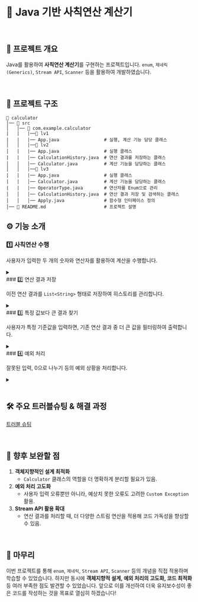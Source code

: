# 📌 Java 기반 사칙연산 계산기
<br>

## 📌 프로젝트 개요

Java를 활용하여 **사칙연산 계산기**를 구현하는 프로젝트입니다.
 `enum`, `제네릭(Generics)`, `Stream API`, `Scanner` 등을 활용하여 개발하였습니다.
 
<br>

## 📌 프로젝트 구조

```
📂 calculator
│── 📂 src
│   │── 📂 com.example.calculator
|   |   |──📂 lv1
|   |   |── App.java                 # 실행, 계산 기능 담당 클래스
│   │   |──📂 lv2
│   |   |── App.java                 # 실행 클래스
|   |   │── CalculationHistory.java  # 연산 결과를 저장하는 클래스
│   │   │── Calculator.java          # 계산 기능을 담당하는 클래스
│   │   |──📂 lv3    
|   |   |── App.java                 # 실행 클래스
|   |   │── Calculator.java          # 계산 기능을 담당하는 클래스
|   |   |── OperatorType.java        # 연산자를 Enum으로 관리
│   │   │── CalculationHistory.java  # 연산 결과 저장 및 검색하는 클래스
│   │   │── Apply.java               # 함수형 인터페이스 정의
│── 📄 README.md                      # 프로젝트 설명
```

## ⚙️ 기능 소개


### 1️⃣ 사칙연산 수행

사용자가 입력한 두 개의 숫자와 연산자를 활용하여 계산을 수행합니다.
<details><summary>
 
</summary>

 ![스크린샷 2025-03-06 152839](https://github.com/user-attachments/assets/aadf47cc-aa0b-4530-a0fb-91b086f02a97)
</details>
### 2️⃣ 연산 결과 저장

이전 연산 결과를 `List<String>` 형태로 저장하여 히스토리를 관리합니다.
<details><summary>
</summary>
![image](https://github.com/user-attachments/assets/3136b4b7-b8d7-4679-8bbd-cdb5ad590062)
![image](https://github.com/user-attachments/assets/ddac5a0d-a958-470a-843c-8f14c492d9b2)

</details>
### 3️⃣ 특정 값보다 큰 결과 찾기

사용자가 특정 기준값을 입력하면, 기존 연산 결과 중 더 큰 값을 필터링하여 출력합니다.
<details><summary>
</summary>
![image](https://github.com/user-attachments/assets/d8b4e943-a7cc-4f54-b460-1faf467e32d0)
</details>
### 4️⃣ 예외 처리

잘못된 입력, 0으로 나누기 등의 예외 상황을 처리합니다.
<details><summary>

</summary>
 ![image](https://github.com/user-attachments/assets/460ca985-f682-4533-a059-f7f22f4912af)
</details>

<br>

## 🛠️ 주요 트러블슈팅 & 해결 과정

[트러블 슈팅](https://velog.io/@gksql0801/%ED%8A%B8%EB%9F%AC%EB%B8%94-%EC%8A%88%ED%8C%85-%EA%B3%84%EC%82%B0%EA%B8%B0)

<br>

## 📌 향후 보완할 점

1. **객체지향적인 설계 최적화**
   - `Calculator` 클래스의 역할을 더 명확하게 분리할 필요가 있음.
2. **예외 처리 고도화**
   - 사용자 입력 오류뿐만 아니라, 예상치 못한 오류도 고려한 `Custom Exception` 활용.
3. **Stream API 활용 확대**
   - 연산 결과를 처리할 때, 더 다양한 스트림 연산을 적용해 코드 가독성을 향상할 수 있음.

<br>

## 📌 마무리

이번 프로젝트를 통해 `enum`, `제네릭`, `Stream API`, `Scanner` 등의 개념을 직접 적용하며 학습할 수 있었습니다.
하지만 동시에 **객체지향적 설계, 예외 처리의 고도화, 코드 최적화** 등 여러 부족한 점도 발견할 수 있었습니다. 앞으로 이를 개선하여 더욱 유지보수성이 좋은 코드를 작성하는 것을 목표로 열심히 하겠습니다!


